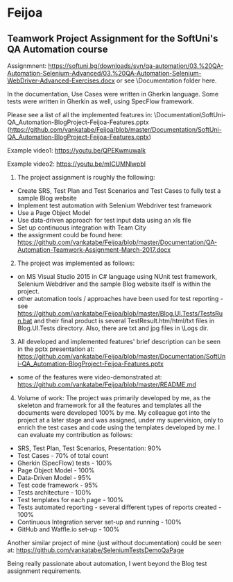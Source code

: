 # Feijoa
## Teamwork Project Assignment for the SoftUni's QA Automation course

Assignmnent: https://softuni.bg/downloads/svn/qa-automation/03.%20QA-Automation-Selenium-Advanced/03.%20QA-Automation-Selenium-WebDriver-Advanced-Exercises.docx or see \\Documentation folder here.

In the documentation, Use Cases were written in Gherkin language. Some tests were written in Gherkin as well, using SpecFlow framework.

Please see a list of all the implemented features in: \\Documentation\SoftUni-QA_Automation-BlogProject-Feijoa-Features.pptx (https://github.com/vankatabe/Feijoa/blob/master/Documentation/SoftUni-QA_Automation-BlogProject-Feijoa-Features.pptx)

Example video1: https://youtu.be/QPEKwmuwalk

Example video2: https://youtu.be/mICUMNlwpbI



1. The project assignment is roughly the following:
- Create SRS, Test Plan and Test Scenarios and Test Cases to fully test a sample Blog website
- Implement test automation with Selenium Webdriver test framework
- Use a Page Object Model
- Use data-driven approach for test input data using an xls file
- Set up continuous integration with Team City
- the assignment could be found here:
https://github.com/vankatabe/Feijoa/blob/master/Documentation/QA-Automation-Teamwork-Assignment-March-2017.docx

2. The project was implemented as follows:
- on MS Visual Studio 2015 in C# language using NUnit test framework, Selenium Webdriver
and the sample Blog website itself is within the project.
- other automation tools / approaches have been used for test reporting - see
https://github.com/vankatabe/Feijoa/blob/master/Blog.UI.Tests/TestsRun.bat and their final product is several TestResult.htm/html/txt files in Blog.UI.Tests directory. Also,
there are txt and jpg files in \Logs dir.

3. All developed and implemented features' brief description can be seen in the pptx presentation at:
https://github.com/vankatabe/Feijoa/blob/master/Documentation/SoftUni-QA_Automation-BlogProject-Feijoa-Features.pptx
- some of the features were video-demonstrated at:
https://github.com/vankatabe/Feijoa/blob/master/README.md

4. Volume of work: The project was primarily developed by me, as the skeleton and framework for all the features and templates all the documents were developed 100% by me.
My colleague got into the project at a later stage and was assigned, under my supervision, only to enrich the test cases and code using the templates developed by me.
I can evaluate my contribution as follows:
- SRS, Test Plan, Test Scenarios, Presentation: 90%
- Test Cases - 70% of total count
- Gherkin (SpecFlow) tests - 100%
- Page Object Model - 100%
- Data-Driven Model - 95%
- Test code framework - 95%
- Tests architecture - 100%
- Test templates for each page - 100%
- Tests automated reporting - several different types of reports created - 100%
- Continuous Integration server set-up and running - 100%
- GitHub and Waffle.io set-up - 100%

Another similar project of mine (just without documentation) could be seen at:
https://github.com/vankatabe/SeleniumTestsDemoQaPage

Being really passionate about automation, I went beyond the Blog test assignment requirements.
